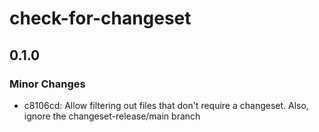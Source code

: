 # check-for-changeset

## 0.1.0

### Minor Changes

-   c8106cd: Allow filtering out files that don't require a changeset. Also, ignore the changeset-release/main branch

